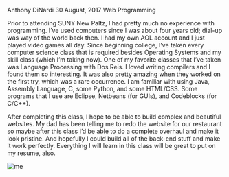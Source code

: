 Anthony DiNardi
30 August, 2017
Web Programming

  Prior to attending SUNY New Paltz, I had pretty much no experience with programming. 
  I’ve used computers since I was about four years old; dial-up was way of the world back then. 
  I had my own AOL account and I just played video games all day. Since beginning college, 
  I’ve taken every computer science class that is required besides Operating Systems and my skill 
  class (which I’m taking now). One of my favorite classes that I’ve taken was Language Processing 
  with Dos Reis. I loved writing compilers and I found them so interesting. It was also pretty amazing 
  when they worked on the first try, which was a rare occurrence. I am familiar with using Java, 
  Assembly Language, C, some Python, and some HTML/CSS. Some programs that I use are Eclipse, 
  Netbeans (for GUIs), and Codeblocks (for C/C++).
  
After completing this class, I hope to be able to build complex and beautiful websites. 
  My dad has been telling me to redo the website for our restaurant so maybe after this class 
  I’d be able to do a complete overhaul and make it look pristine. And hopefully I could build 
  all of the back-end stuff and make it work perfectly. Everything I will learn in this class will be 
  great to put on my resume, also.
  
  
![me](https://user-images.githubusercontent.com/29285271/30080967-77d5e152-9253-11e7-9a3b-cc03f10d682b.jpg)
